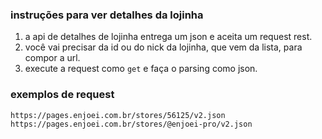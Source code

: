 ### instruções para ver detalhes da lojinha

1. a api de detalhes de lojinha entrega um json e aceita um request rest.
2. você vai precisar da id ou do nick da lojinha, que vem da lista, para compor a url.
3. execute a request como `get` e faça o parsing como json.

### exemplos de request

    https://pages.enjoei.com.br/stores/56125/v2.json
    https://pages.enjoei.com.br/stores/@enjoei-pro/v2.json
    